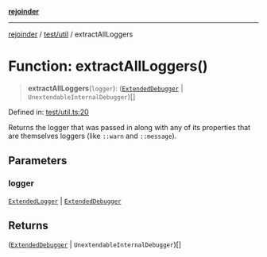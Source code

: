 [**rejoinder**](../../../README.md)

***

[rejoinder](../../../README.md) / [test/util](../README.md) / extractAllLoggers

# Function: extractAllLoggers()

> **extractAllLoggers**(`logger`): ([`ExtendedDebugger`](../../../src/interfaces/ExtendedDebugger.md) \| `UnextendableInternalDebugger`)[]

Defined in: [test/util.ts:20](https://github.com/Xunnamius/rejoinder/blob/8fff50d663840973b506f42d097ba932988f893a/test/util.ts#L20)

Returns the logger that was passed in along with any of its properties that
are themselves loggers (like `::warn` and `::message`).

## Parameters

### logger

[`ExtendedLogger`](../../../src/internal/interfaces/ExtendedLogger.md) | [`ExtendedDebugger`](../../../src/interfaces/ExtendedDebugger.md)

## Returns

([`ExtendedDebugger`](../../../src/interfaces/ExtendedDebugger.md) \| `UnextendableInternalDebugger`)[]
